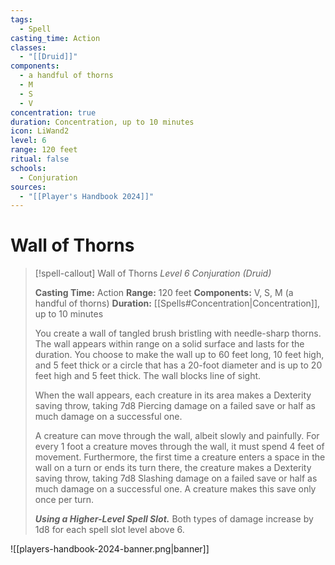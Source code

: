 ```yaml
---
tags:
  - Spell
casting_time: Action
classes:
  - "[[Druid]]"
components:
  - a handful of thorns
  - M
  - S
  - V
concentration: true
duration: Concentration, up to 10 minutes
icon: LiWand2
level: 6
range: 120 feet
ritual: false
schools:
  - Conjuration
sources:
  - "[[Player's Handbook 2024]]"
---
```


# Wall of Thorns

>[!spell-callout] Wall of Thorns
>_Level 6 Conjuration (Druid)_
>
>**Casting Time:** Action
>**Range:** 120 feet
>**Components:** V, S, M (a handful of thorns)
>**Duration:** [[Spells#Concentration\|Concentration]], up to 10 minutes
>
>You create a wall of tangled brush bristling with needle-sharp thorns. The wall appears within range on a solid surface and lasts for the duration. You choose to make the wall up to 60 feet long, 10 feet high, and 5 feet thick or a circle that has a 20-foot diameter and is up to 20 feet high and 5 feet thick. The wall blocks line of sight.
>
>When the wall appears, each creature in its area makes a Dexterity saving throw, taking 7d8 Piercing damage on a failed save or half as much damage on a successful one.
>
>A creature can move through the wall, albeit slowly and painfully. For every 1 foot a creature moves through the wall, it must spend 4 feet of movement. Furthermore, the first time a creature enters a space in the wall on a turn or ends its turn there, the creature makes a Dexterity saving throw, taking 7d8 Slashing damage on a failed save or half as much damage on a successful one. A creature makes this save only once per turn.
>
>**_Using a Higher-Level Spell Slot._** Both types of damage increase by 1d8 for each spell slot level above 6.


![[players-handbook-2024-banner.png|banner]]
